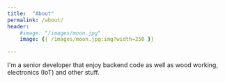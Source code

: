 ```yaml
---
title:  "About"
permalink: /about/
header:
    #image: "/images/moon.jpg"
    image: {{ /images/moon.jpg:img?width=250 }}

---
```

I'm a senior developer that enjoy backend code as well as wood working, electronics (IoT) and other stuff.

